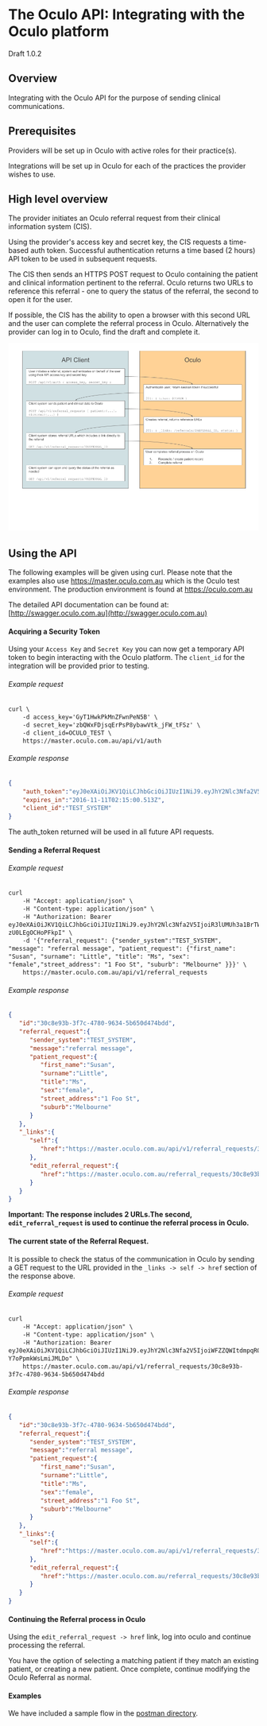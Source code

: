 # The Oculo API: Integrating with the Oculo platform

Draft 1.0.2

## Overview

Integrating with the Oculo API for the purpose of sending clinical communications.

## Prerequisites

Providers will be set up in Oculo with active roles for their practice(s).

Integrations will be set up in Oculo for each of the practices the provider wishes to use.

## High level overview

The provider initiates an Oculo referral request from their clinical information system (CIS).

Using the provider's access key and secret key, the CIS requests a time-based auth token. Successful authentication returns a time based (2 hours) API token to be used in subsequent requests.

The CIS then sends an HTTPS POST request to Oculo containing the patient and clinical information pertinent to the referral.
Oculo returns two URLs to reference this referral - one to query the status of the referral, the second to open it for the user.

If possible, the CIS has the ability to open a browser with this second URL and the user can complete the referral process in Oculo. Alternatively the provider can log in to Oculo, find the draft and complete it.

![alt text](images/api_flow.png "API Flow")

## Using the API

The following examples will be given using curl. Please note that the examples also use https://master.oculo.com.au which is the Oculo test environment. The production environment is found at https://oculo.com.au

The detailed API documentation can be found at: [http://swagger.oculo.com.au](http://swagger.oculo.com.au)

#### Acquiring a Security Token

Using your ```Access Key``` and ```Secret Key``` you can now get a temporary API token to begin interacting with the Oculo platform. The ```client_id``` for the integration will be provided prior to testing.

###### Example request
```Shell
curl \
	-d access_key='GyT1HwkPkMnZFwnPeN5B' \
	-d secret_key='zbQWxFDjsqErPsP8ybawVtk_jFW_tFSz' \
	-d client_id=OCULO_TEST \
	https://master.oculo.com.au/api/v1/auth
```

###### Example response
```JSON
{
	"auth_token":"eyJ0eXAiOiJKV1QiLCJhbGciOiJIUzI1NiJ9.eyJhY2Nlc3Nfa2V5IjoiR3lUMUh3a1BrTW5aRnduUGVONUIiLCJleHBpcmVzIjoiMjAxNi0xMS0xMSAwMjoxNTowMCBVVEMifQ.A8ANIiAdrM1RroYXzvk15YFPXWU-zU0LEgOCHoPFkpI",
   	"expires_in":"2016-11-11T02:15:00.513Z",
  	"client_id":"TEST_SYSTEM"
}
```

The auth_token returned will be used in all future API requests.



#### Sending a Referral Request

###### Example request
```Shell
curl
	-H "Accept: application/json" \
	-H "Content-type: application/json" \
	-H "Authorization: Bearer eyJ0eXAiOiJKV1QiLCJhbGciOiJIUzI1NiJ9.eyJhY2Nlc3Nfa2V5IjoiR3lUMUh3a1BrTW5aRnduUGVONUIiLCJleHBpcmVzIjoiMjAxNi0xMS0xMSAwMjoxNTowMCBVVEMifQ.A8ANIiAdrM1RroYXzvk15YFPXWU-zU0LEgOCHoPFkpI" \
	-d '{"referral_request": {"sender_system":"TEST_SYSTEM", "message": "referral message", "patient_request": {"first_name": "Susan", "surname": "Little", "title": "Ms", "sex": "female","street_address": "1 Foo St", "suburb": "Melbourne" }}}' \
	https://master.oculo.com.au/api/v1/referral_requests
```

###### Example response
```JSON
{
   "id":"30c8e93b-3f7c-4780-9634-5b650d474bdd",
   "referral_request":{
      "sender_system":"TEST_SYSTEM",
      "message":"referral message",
      "patient_request":{
         "first_name":"Susan",
         "surname":"Little",
         "title":"Ms",
         "sex":"female",
         "street_address":"1 Foo St",
         "suburb":"Melbourne"
      }
   },
   "_links":{
      "self":{
         "href":"https://master.oculo.com.au/api/v1/referral_requests/30c8e93b-3f7c-4780-9634-5b650d474bdd"
      },
      "edit_referral_request":{
         "href":"https://master.oculo.com.au/referral_requests/30c8e93b-3f7c-4780-9634-5b650d474bdd"
      }
   }
}
```

**Important: The response includes 2 URLs.The second, ```edit_referral_request``` is used to continue the referral process in Oculo.**

#### The current state of the Referral Request.

It is possible to check the status of the communication in Oculo by sending a GET request to the URL provided in the ```_links -> self -> href``` section of the response above.

###### Example request
```Shell
curl
	-H "Accept: application/json" \
	-H "Content-type: application/json" \
	-H "Authorization: Bearer eyJ0eXAiOiJKV1QiLCJhbGciOiJIUzI1NiJ9.eyJhY2Nlc3Nfa2V5IjoiWFZZQWItdmpqR01NN1p5R3hfWDQiLCJleHBpcmVzIjoiMjAxNi0xMS0xNSAwNTo0NzoyNiBVVEMifQ.fzU5PedoCaKEWiwcQDwR0CTym-Y7oPpmkWsLmiJMLDo" \
	https://master.oculo.com.au/api/v1/referral_requests/30c8e93b-3f7c-4780-9634-5b650d474bdd
```

###### Example response
```JSON
{
   "id":"30c8e93b-3f7c-4780-9634-5b650d474bdd",
   "referral_request":{
      "sender_system":"TEST_SYSTEM",
      "message":"referral message",
      "patient_request":{
         "first_name":"Susan",
         "surname":"Little",
         "title":"Ms",
         "sex":"female",
         "street_address":"1 Foo St",
         "suburb":"Melbourne"
      }
   },
   "_links":{
      "self":{
         "href":"https://master.oculo.com.au/api/v1/referral_requests/30c8e93b-3f7c-4780-9634-5b650d474bdd"
      },
      "edit_referral_request":{
         "href":"https://master.oculo.com.au/referral_requests/30c8e93b-3f7c-4780-9634-5b650d474bdd"
      }
   }
}
```

#### Continuing the Referral process in Oculo

Using the ```edit_referral_request -> href``` link, log into oculo and continue processing the referral.

You have the option of selecting a matching patient if they match an existing patient, or creating a new patient. Once complete, continue modifying the Oculo Referral as normal.

#### Examples

We have included a sample flow in the [postman directory](postman).
